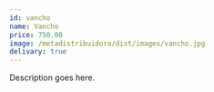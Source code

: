 ```yaml
---
id: vancho
name: Vancho
price: 750.00
image: /metadistribuidora/dist/images/vancho.jpg
delivary: true
---
```

Description goes here.
